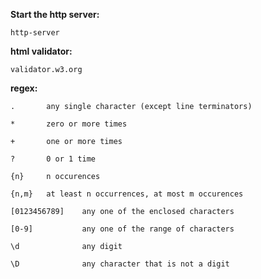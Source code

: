 **Start the http server:**

`http-server`

**html validator:**

`validator.w3.org`

**regex:**

`.       any single character (except line terminators)`

`*       zero or more times`

`+       one or more times`

`?       0 or 1 time`

`{n}     n occurences`

`{n,m}   at least n occurrences, at most m occurences`

`[0123456789]    any one of the enclosed characters`

`[0-9]           any one of the range of characters`

`\d              any digit`

`\D              any character that is not a digit`
